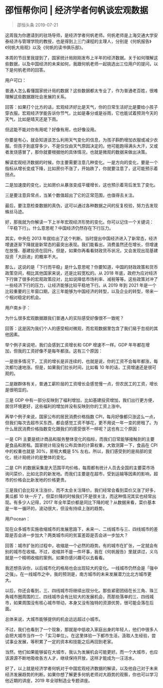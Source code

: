 # 邵恒帮你问 | 经济学者何帆谈宏观数据
> 邵恒头条
2019-07-21

这周我为你邀请到的驻场导师，是经济学者何帆老师。何帆老师是上海交通大学安泰经济与管理学院的教授，也是得到上三门课程的主理人，分别是《何帆报告》《何帆大局观》以及《何帆的读书俱乐部》。

本周的节目里我提到了，国家统计局刚刚发布上半年的经济数据。关于如何理解这些数据，以及中国经济的未来如何，我跟何帆老师一起挑选出三位用户的提问，以下是何帆老师的回答。

用户可口：

普通人怎么看懂国家统计局的数据？这些数据都太专业了，作为普通老百姓，很难理解这些数据跟社会发展的关系。

回答：如果打个比方的话，宏观经济好比是天气，你的日常生活好比是要给小孩子穿衣服。宏观经济学能告诉你节气，比如是春分或是谷雨，它也能试着预测今天的天气，比如是晴天还是下雨。

但这能不能对你有用呢？好像有用，也好像没用。

你要是有心，就会知道该怎么利用天气变化的信息，为孩子斟酌增加衣服或减少衣服。但孩子到底穿多少，不是仅仅由天气原因决定的。他可能跑得满头大汗，又或者发烧感冒了，那你就要根据他的具体情况，也就是微观的数据来做出决策。

解读宏观经济数据的时候，你主要需要注意几种变化。一是方向的变化，要是一个指标从增长变成下降，比如房价不涨了，开始跌了，你就要注意了，这可能预示着拐点。

二是加速度的变化，比如房价从暴涨变成平缓增长，这也预示着背后发生了变化。

三是要注意异常点，当某个数值超出了它的正常范围，也值得去关注。

最后，要注意检查数据的真伪，这可以通过各种数据之间的反复校验，努力去发现蛛丝马迹。

好，那我就为你解读一下上半年宏观经济形势的变化。你可以记住一个关键词：「平稳下行」。什么意思呢？中国经济仍然存在下行压力。

其实，中央在 2013 年就给出了这个判断。当时提出中国经济进入了新常态，经济增速逐渐下降就是新常态的最突出表现。我们能看出，消费虽然还在增长，但增速在放慢、基建投资在回升。但是，如果你再看看财政货币状况，又会发现出现基建投资「大跃进」的概率不大。

那么，这说的是「下行而平稳」是什么意思呢？你要知道，中国的财政政策和货币政策空间，相比其他国家来说，还是比较宽松的。从 2018 年底，政府为应对经济下行做了很多的宏观政策应对，比如说降低市场利率、减税等等。这些政策对冲了一些经济下行的压力，让经济能够比较平稳地下行。从 2019 年到 2021 年是一个比较重要的三年窗口期，这三年能够为中国经济的转型，以及企业的转型，带来一个相对稳定的机会。

用户南乡子：

为什么很多宏观数据跟我们普通人的实际感受好像很不一致呢？

回答：这是因为我们个人的感受相对微观，而宏观数据里包含了我们易于忽视的其他因素。

举个例子来说吧，我们会感到工资增长和 GDP 增速不一样。GDP 年年都在增加，但我的工资好像不是每年都涨。这有三个原因：

一是很多情况下，工资的增长是非连续的，也就是说，你的工资不会每年都涨，每次都匀速地涨。但是，如果我们拉长时间，比如看 10 年的话，工资增速还是很可观的。

二是跟群体有关，普通工薪阶层的工资增长会感觉慢一点，但农民工的工资，增长是很明显的。

三是 GDP 中有一部分反映到了福利增加，比如基建投资增加，我们出行更方便，居住环境更好，这些福利的增加并没有反映到你的工资上涨中。

再举个例子来说，国家公布的居民消费价格指数 CPI，每月好像都只涨这么一点，但我们每次去超市买东西，都会感觉工资不够花，更不用说一年一变的房租了。为什么居民消费价格指数变化跟我们的感受很不一样呢？这也有三个原因：

一是 CPI 主要是统计商品和服务整体变化的指标，而我们日常能够接触到的主要是食品和房租。国家统计局没有公布具体的计算权重，大致测算一下，食品在 CPI 中的权重也就是 30%，房租大概是 5% 左右。所以，我们感受到的是局部的变化，统计局统计的是整体的变化。

二是 CPI 的数据采集是大范围平均价格，每周都有统计人员去全国的主要菜市场询问菜价，比如北京的新发地。而我们主要是在超市，受到运输等因素的影响，超市的价格会比新发地的价格更贵。

三是我们会比较关注涨价，而不太会关注降价。我们经常会看到菜价又涨了好多，黄瓜都 10 块一斤了，但菜价降的时候我们不是很关注，而这种情况其实也经常出现。有多少人记得，2017 年全年菜价都是同比下降的呢？从数据来看，菜价基本是一年一循环的，波动很大，但没有持续上涨的趋势。

用户ocean：

现在众多城市实施收缩城市的发展思路下，未来一、二线城市与三、四线城市的差距是否会进一步加大？两类城市间的贫富差距是否会进一步加大？

回答：城市扩张的过程中，收缩是一个必然的趋势。有的城市在扩张，一定就会有别的城市在收缩。不过，收缩并不是一件坏事，我在《何帆报告》里就讲过，义乌就是一个精明收缩的案例。如果你感兴趣可以去看看。

我还想告诉你，以后城市化的格局也会出现较大的变化。一线城市仍然会是「强中之强」。在一线城市之中，我的预测是，南方城市的未来发展潜力比北方城市更大。

以后，你还会看到，三、四线城市将继续出现分化。那些紧密团结在长三角、珠三角城市圈周围的三、四线城市会有比较大的发展机会，而那些落单的三、四线城市，如果周围没有核心城市带动，本身又没有独特的资源优势，很可能会落在后面。

总体来说，大城市能够提供的机会远远超过小城市。

不过，我们也看到了一个现象，那就是中低收入家庭出身的年轻人，他们中很多人会把大城市当作一个「实习单位」。在这里体验一下都市生活，汲取人生经验，尝试事业发展，等积累了一定的资本和技能之后再回到老家。

当然，他们如果能够留在大城市，我认为发展机会可能更好。而一个大城市，也应该源源不断地吸收各方人才，继续保持开放，这样才能成为一汪活水。

好了，以上就是经济学者何帆对于中国宏观经济数据的解读，以及他自己对于未来经济发展趋势的判断。如果你想了解更多何帆老师对大趋势的观察，你也可以学习他近期的讲座，2019 年全球制造业专题讲座。


